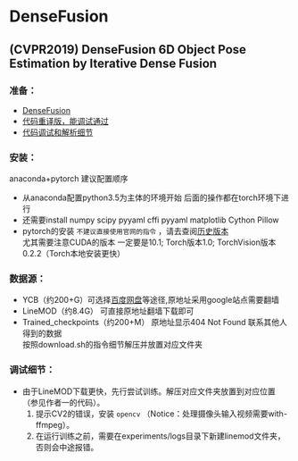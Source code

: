 DenseFusion
========

(CVPR2019) DenseFusion 6D Object Pose Estimation by Iterative Dense Fusion
--------

### 准备：
* [DenseFusion](https://github.com/j96w/DenseFusion/tree/Pytorch-1.0) <br>
* [代码重译版，能调试通过](https://github.com/hoangcuongbk80/Object-RPE/tree/master/DenseFusion)<br>
* [代码调试和解析细节](https://blog.csdn.net/weixin_43013761/article/details/103053585)

### 安装：
anaconda+pytorch 建议配置顺序
 * 从anaconda配置python3.5为主体的环境开始 后面的操作都在torch环境下进行 <br>
 * 还需要install numpy scipy pyyaml cffi pyyaml matplotlib Cython Pillow <br>
 * pytorch的安装 `不建议直接使用官网的指令` ，请去查阅[历史版本](https://pytorch.org/get-started/previous-versions/) <br>
   尤其需要注意CUDA的版本 一定要是10.1; Torch版本1.0; TorchVision版本0.2.2（Torch本地安装更快）

### 数据源：
* YCB（约200+G）可选择[百度网盘](https://github.com/yuxng/PoseCNN/issues/81)等途径,原地址采用google站点需要翻墙 <br>
* LineMOD（约8.4G） 可直接原地址翻墙下载即可 <br>
* Trained_checkpoints（约200+M） 原地址显示404 Not Found 联系其他人得到的数据  <br>
按照download.sh的指令细节解压并放置对应文件夹

### 调试细节：
* 由于LineMOD下载更快，先行尝试训练。解压对应文件夹放置到对应位置（参见作者一的代码）。 <br>
   1. 提示CV2的错误，安装 `opencv` （Notice：处理摄像头输入视频需要with-ffmpeg）。 <br>
   2. 在运行训练之前，需要在experiments/logs目录下新建linemod文件夹，否则会中途报错。
